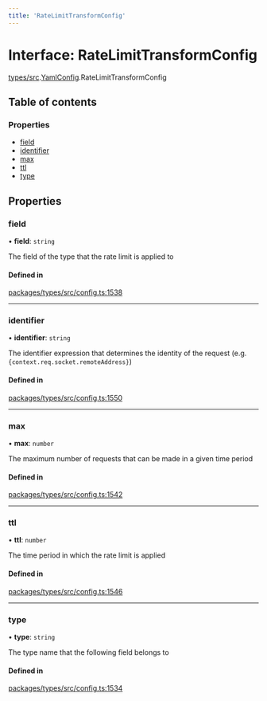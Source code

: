 ```yaml
---
title: 'RateLimitTransformConfig'
---
```


# Interface: RateLimitTransformConfig

[types/src](../modules/types_src).[YamlConfig](../modules/types_src.YamlConfig).RateLimitTransformConfig

## Table of contents

### Properties

- [field](types_src.YamlConfig.RateLimitTransformConfig#field)
- [identifier](types_src.YamlConfig.RateLimitTransformConfig#identifier)
- [max](types_src.YamlConfig.RateLimitTransformConfig#max)
- [ttl](types_src.YamlConfig.RateLimitTransformConfig#ttl)
- [type](types_src.YamlConfig.RateLimitTransformConfig#type)

## Properties

### field

• **field**: `string`

The field of the type that the rate limit is applied to

#### Defined in

[packages/types/src/config.ts:1538](https://github.com/Urigo/graphql-mesh/blob/master/packages/types/src/config.ts#L1538)

___

### identifier

• **identifier**: `string`

The identifier expression that determines the identity of the request (e.g. `{context.req.socket.remoteAddress}`)

#### Defined in

[packages/types/src/config.ts:1550](https://github.com/Urigo/graphql-mesh/blob/master/packages/types/src/config.ts#L1550)

___

### max

• **max**: `number`

The maximum number of requests that can be made in a given time period

#### Defined in

[packages/types/src/config.ts:1542](https://github.com/Urigo/graphql-mesh/blob/master/packages/types/src/config.ts#L1542)

___

### ttl

• **ttl**: `number`

The time period in which the rate limit is applied

#### Defined in

[packages/types/src/config.ts:1546](https://github.com/Urigo/graphql-mesh/blob/master/packages/types/src/config.ts#L1546)

___

### type

• **type**: `string`

The type name that the following field belongs to

#### Defined in

[packages/types/src/config.ts:1534](https://github.com/Urigo/graphql-mesh/blob/master/packages/types/src/config.ts#L1534)
